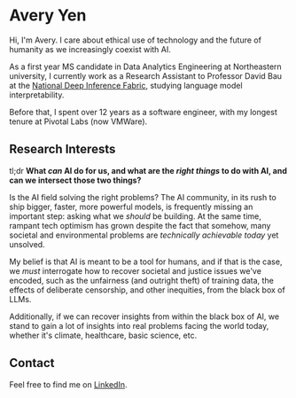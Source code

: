 # Avery Yen

Hi, I'm Avery. I care about ethical use of technology and the future of humanity as we increasingly coexist with AI.

As a first year MS candidate in Data Analytics Engineering at Northeastern university, I currently work as a Research Assistant to Professor David Bau at the [National Deep Inference Fabric](https://ndif.us), studying language model interpretability.

Before that, I spent over 12 years as a software engineer, with my longest tenure at Pivotal Labs (now VMWare).

## Research Interests

tl;dr **What *can* AI do for us, and what are the *right things* to do with AI, and can we intersect those two things?**

Is the AI field solving the right problems? The AI community, in its rush to ship bigger, faster, more powerful models, is frequently missing an important step: asking what we *should* be building. At the same time, rampant tech optimism has grown despite the fact that somehow, many societal and environmental problems are *technically achievable today* yet unsolved.

My belief is that AI is meant to be a tool for humans, and if that is the case, we *must* interrogate how to recover societal and justice issues we've encoded, such as the unfairness (and outright theft) of training data, the effects of deliberate censorship, and other inequities, from the black box of LLMs.

Additionally, if we can recover insights from within the black box of AI, we stand to gain a lot of insights into real problems facing the world today, whether it's climate, healthcare, basic science, etc.

## Contact

Feel free to find me on [LinkedIn](https://linkedin.com/in/averyyen/).
